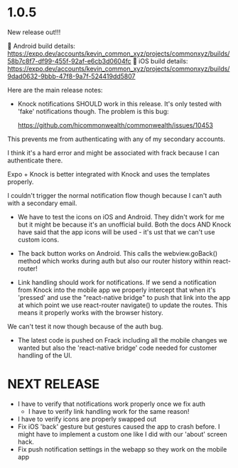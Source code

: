 # 1.0.5

New release out!!! 

🤖 Android build details: https://expo.dev/accounts/kevin_common_xyz/projects/commonxyz/builds/58b7c8f7-df99-455f-92af-e6cb3d0604fc
🍏 iOS build details: https://expo.dev/accounts/kevin_common_xyz/projects/commonxyz/builds/9dad0632-9bbb-47f8-9a7f-524419dd5807

Here are the main release notes:

- Knock notifications SHOULD work in this release.  It's only tested with 'fake'
  notifications though.  The problem is this bug:

  https://github.com/hicommonwealth/commonwealth/issues/10453

This prevents me from authenticating with any of my secondary accounts.

I think it's a hard error and might be associated with frack because I can 
authenticate there.

Expo + Knock is better integrated with Knock and uses the templates properly.

I couldn't trigger the normal notification flow though because I can't auth
with a secondary email.

- We have to test the icons on iOS and Android.  They didn't work for me but
it might be because it's an unofficial build.  Both the docs AND Knock have said
that the app icons will be used - it's ust that we can't use custom icons. 

- The back button works on Android.  This calls the webview.goBack() method 
which works during auth but also our router history within react-router!

- Link handling should work for notifications. If we send a notification from
Knock into the mobile app we properly intercept that when it's 'pressed' and 
use the "react-native bridge" to push that link into the app at which point 
we use react-router navigate() to update the routes.  This means it properly 
works with the browser history.

We can't test it now though because of the auth bug.

- The latest code is pushed on Frack including all the mobile changes we wanted
but also the 'react-native bridge' code needed for customer handling of the UI.

# NEXT RELEASE

- I have to verify that notifications work properly once we fix auth
  - I have to verify link handling work for the same reason!
- I have to verify icons are properly swapped out
- Fix iOS 'back' gesture but gestures caused the app to crash before.  I might 
  have to implement a custom one like I did with our 'about' screen hack.
- Fix push notification settings in the webapp so they work on the mobile app
